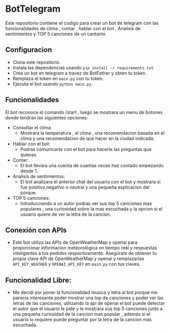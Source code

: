 # BotTelegram

Este repositorio contiene el codigo para crear un bot de telegram con las funcionalidades de clima , contar , hablar con el bot , Analisis de sentimientos y TOP 5 canciones de un cantante


##  Configuracion
  * Clona este repositorio.
  * Instala las dependencias usando `pip install -r requirements.txt`.
  * Crea un bot en telegram a travez de BotFather y obten tu token.
  * Remplaza el token en `main.py` con tu token.
  * Ejecuta el bot usando `python main.py`.

## Funcionalidades
El bot reconoce el comando /start , luego se mostrara un menu de botones donde tendran las siguientes opciones:
* Consultar el clima:
   * Mostrara la temperatura , el clima , una recomendacion basada en el clima y una recomendacion de que hacer en la ciudad indicada.
* Hablar con el bot:
  * Podras comunicarte con el bot para hacerle las preguntas que quieras.
* Contar:
  * El bot llevara una cuenta de cuantas veces haz contado empezando desde 1.
* Analisis de sentimientos:
  * El bot analizara el anterior chat del usuario con el bot y mostrara si fue positivo,negativo o neutral y una pequeña explicacion del porque.
* TOP 5 canciones:
  * Introducciendo a un autor podras ver sus top 5 canciones mas populares , una curiosidad sobre la mas escuchada y la opcion si el usuario quiere de ver la letra de la cancion.

## Conexión con APIs
  * Este bot utiliza las APIs de OpenWeatherMap y openai para proporcionar informacion meteorológica en tiempo real y respuestas inteligentes a tus pedidos respectivamente. Asegúrate de obtener tu propia clave API de OpenWeatherMap
y openai y remplazarlas `API_KEY_WEATHER` y `OPENAI_API_KEY` en `main.py` con tus claves.



##  Funcionalidad Libre:
  * Me decidí por poner la funcionalidad musica y letra al bot porque me parecia interesante poder mostrar una top de canciones y poder ver las letras de las canciones, utilizando la api de openai el bot puede detectar el autor que el usuario le pide y le mostrara sus top 5 canciones junto a una pequeña curiosidad de la cancion mas popular , además si el usuario lo requiere puede preguntar por la letra de la canción mas escuchada.
